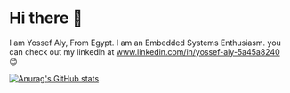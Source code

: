 # Hi there 👋

I am Yossef Aly, From Egypt. I am an Embedded Systems Enthusiasm. you can check out my linkedln at www.linkedin.com/in/yossef-aly-5a45a8240 😊


[![Anurag's GitHub stats](https://github-readme-stats.vercel.app/api?username=YossefAly)](https://github.com/anuraghazra/github-readme-stats)
<!--


Here are some ideas to get you started:

- 🔭 I’m currently working on ...
- 🌱 I’m currently learning ...
- 👯 I’m looking to collaborate on ...
- 🤔 I’m looking for help with ...
- 💬 Ask me about ...
- 📫 How to reach me: ...
- 😄 Pronouns: ...
- ⚡ Fun fact: ...
-->

